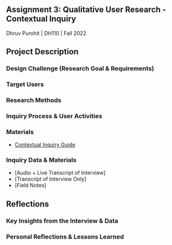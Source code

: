 ## Assignment 3: Qualitative User Research - Contextual Inquiry

Dhruv Purohit | DH110 | Fall 2022

## Project Description

### Design Challenge (Research Goal & Requirements)


### Target Users


### Research Methods


### Inquiry Process & User Activities


### Materials
* [Contextual Inquiry Guide](https://docs.google.com/document/d/1_hTVyhpJece9Vag8-CkiOGD3xA3O7QO6d4-hGxfVV98/edit?usp=sharing)

### Inquiry Data & Materials
* [Audio + Live Transcript of Interview]
* [Transcript of Interview Only]
* [Field Notes]

## Reflections

### Key Insights from the Interview & Data


### Personal Reflections & Lessons Learned
